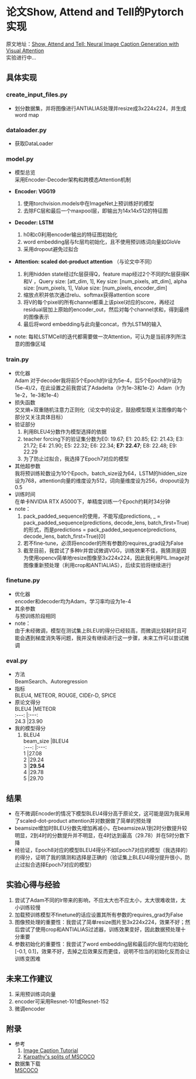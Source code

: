 # 论文Show, Attend and Tell的Pytorch实现  
原文地址：[Show, Attend and Tell: Neural Image Caption
Generation with Visual Attention](https://arxiv.org/pdf/1502.03044v2.pdf)    
实验进行中...

## 具体实现  

### create_input_files.py  
- 划分数据集，并将图像进行ANTIALIAS处理并resize成3x224x224，并生成word map  
	
### dataloader.py  
- 获取DataLoader  

### model.py  
- 模型总览  
	采用Encoder-Decoder架构和跨模态Attention机制  

- **Encoder: VGG19**  
	1. 使用torchvision.models中在ImageNet上预训练好的模型  
	2. 去除FC层和最后一个maxpool层，即输出为14x14x512的特征图  
  
- **Decoder: LSTM**  
	1. h0和c0利用encoder输出的特征图初始化  
	2. word embedding层与fc层均初始化，且不使用预训练词向量如GloVe  
	3. 采用dropout避免过拟合  
  
- **Attention: scaled dot-product attention**  （与论文中不同）
	1. 利用hidden state经过fc层获得Q，feature map经过2个不同的fc层获得K和V ，Query size: [att_dim, 1], Key size: [num_pixels, att_dim], alpha size: [num_pixels, 1], Value size: [num_pixels, encoder_dim]  
	2. 缩放点积并依次通过relu、softmax获得attention score  
	3. 将V的每个pixel的所有channel都乘上该pixel对应的score，再经过residual层加上原始的encoder_out，然后对每个channel求和，得到最终的图像表示  
	4. 最后将word embedding与此向量concat，作为LSTM的输入  
  
- note:   每轮LSTMCell的迭代都需要做一次Attention，可认为是当前序列所注意的图像区域  

### train.py  
- 优化器  
	Adam 对于decoder我将前5个Epoch的lr设为5e-4，后5个Epoch的lr设为(5e-4)/2，在此设置之前我尝试了Adadelta（lr为1e-3和1e-2）Adam（lr为1e-2，1e-3和1e-4） 
- 损失函数  
	交叉熵+双重随机注意力正则化（论文中的设定，鼓励模型既关注图像的每个部分又关注具体目标）
- 验证部分  
	1. 利用BLEU4分数作为模型选择的依据
	2. teacher forcing下的验证集分数为E0: 19.67;   E1: 20.85;    E2: 21.43;    E3: 21.72;    E4: 21.90;    E5: 22.32;    E6: 22.34;    **E7: 22.47**;    E8: 22.48;    E9: 22.29  
	3. 为了防止过拟合，我选择了Epoch7对应的模型
- 其他超参数  
	我将预训练轮数设为10个Epoch，batch_size设为64，LSTM的hidden_size设为768，attention向量的维度设为512，词向量维度设为256，dropout设为0.5
- 训练时间  
	在单卡NVIDIA RTX A5000下，单精度训练一个Epoch约耗时34分钟
- note：  
	1. pack_padded_sequence的使用，不能写成predictions, _ = pack_padded_sequence(predictions, decode_lens, batch_first=True)的形式，而是predictions = pack_padded_sequence(predictions, decode_lens, batch_first=True)[0]  
	2. 若不fine-tune，必须将encoder的所有参数的requires_grad设为False 
	3. 截至目前，我尝试了多种lr并尝试微调VGG，训练效果不佳，我猜测是因为使用opencv简单地resize图像至3x224x224，因此我利用PIL.Image对图像重新预处理（利用crop和ANTIALIAS），后续实验将继续进行  
### finetune.py  
- 优化器  
	encoder和decoder均为Adam，学习率均设为1e-4
- 其余参数  
	与预训练阶段相同  
- note：  
	由于未经微调，模型在测试集上BLEU的得分已经较高，而微调比较耗时且可能会遇到梯度消失等问题，我并没有继续进行这一步骤，未来工作可以尝试微调

### eval.py  
- 方法  
	BeamSearch、Autoregression  
- 指标  
	BLEU4, METEOR, ROUGE, CIDEr-D, SPICE  
- 原论文得分  
	BLEU4	|METEOR  
	:---:	|:---:  
	24.3	|23.90  
- 我的模型得分  
	1. BLEU4  
		beam_size	|BLEU4  
		:---:		|:---:  
		1		|27.08  
		2		|29.24  
		3		|**29.54**  
		4		|29.78  
  		5		|29.70  
	
## 结果  
- 在不微调Encoder的情况下模型BLEU4得分高于原论文，这可能是因为我采用了scaled-dot-product attention并对数据做了简单的预处理  
- beamsize增加时BLEU分数先增加再减小，在beamsize从1到2时分数提升较明显，2到4时的分数提升并不明显，在4时达到最高（29.78）并在5时分数下降  
- 经验证，Epoch8对应的模型BLEU4得分不如Epoch7对应的模型（我选择的）的得分，证明了我的猜测和选择是正确的（验证集上BLEU4得分提升很小，防止过拟合选择Epoch7对应的模型）

## 实验心得与经验  
1. 尝试了Adam不同的lr带来的影响，不应太大也不应太小，太大很难收敛，太小训练较慢  
2. 加载预训练模型不finetune的话应设置其所有参数的requires_grad为False  
3. 图像预处理的重要性：我尝试了简单resize图片至3x224x224，效果不好；然后尝试了使用crop和ANTIALIAS过滤器，训练效果变好，因此数据预处理十分重要  
4. 参数初始化的重要性：我尝试了word embedding层和最后的fc层均匀初始化[-0.1, 0.1]，效果不好，去掉之后效果反而更佳，说明不恰当的初始化反而会让训练变困难  

## 未来工作建议  
1. 采用预训练词向量  
2. encoder可采用Resnet-101或Resnet-152  
3. 微调encoder  

## 附录	
- 参考  
	1. [Image Caption Tutorial](https://github.com/sgrvinod/a-PyTorch-Tutorial-to-Image-Captioning)  
	2. [Karpathy's splits of MSCOCO](https://github.com/karpathy/neuraltalk2)  
- 数据集下载  
	[MSCOCO](https://cocodataset.org/#download) 
